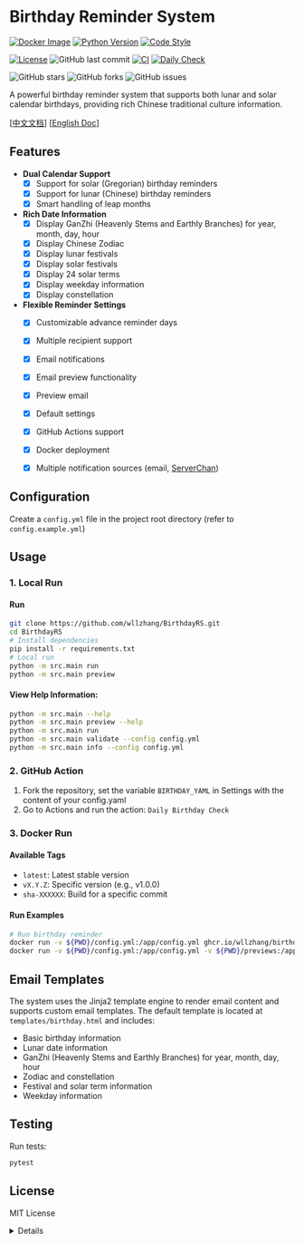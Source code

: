 # Birthday Reminder System
[![Docker Image](https://img.shields.io/badge/docker%20image-ghcr.io/wllzhang/birthdayrs-blue)](https://github.com/wllzhang/BirthdayRS/pkgs/container/birthdayrs)
[![Python Version](https://img.shields.io/badge/python-3.10-blue.svg)](https://www.python.org/downloads/release/python-3100/)
[![Code Style](https://img.shields.io/badge/code%20style-flake8-black.svg)](https://flake8.pycqa.org/)

[![License](https://img.shields.io/badge/license-MIT-green.svg)](LICENSE)
![GitHub last commit](https://img.shields.io/github/last-commit/wllzhang/BirthdayRS)
[![CI](https://github.com/wllzhang/BirthdayRS/actions/workflows/ci.yml/badge.svg)](https://github.com/wllzhang/BirthdayRS/actions/workflows/ci.yml)
[![Daily Check](https://github.com/wllzhang/BirthdayRS/actions/workflows/daily_check.yml/badge.svg)](https://github.com/wllzhang/BirthdayRS/actions/workflows/daily_check.yml)

![GitHub stars](https://img.shields.io/github/stars/wllzhang/BirthdayRS?style=social)
![GitHub forks](https://img.shields.io/github/forks/wllzhang/BirthdayRS?style=social)
![GitHub issues](https://img.shields.io/github/issues/wllzhang/BirthdayRS)

A powerful birthday reminder system that supports both lunar and solar calendar birthdays, providing rich Chinese traditional culture information.

[[中文文档](README.zh-CN.md)]  [[English Doc](README.md)] 

## Features

- **Dual Calendar Support**
  - [x] Support for solar (Gregorian) birthday reminders
  - [x] Support for lunar (Chinese) birthday reminders
  - [x] Smart handling of leap months

- **Rich Date Information**
  - [x] Display GanZhi (Heavenly Stems and Earthly Branches) for year, month, day, hour
  - [x] Display Chinese Zodiac
  - [x] Display lunar festivals
  - [x] Display solar festivals
  - [x] Display 24 solar terms
  - [x] Display weekday information
  - [x] Display constellation

- **Flexible Reminder Settings**
  - [x] Customizable advance reminder days
  - [x] Multiple recipient support
  - [x] Email notifications
  - [x] Email preview functionality
  - [x] Preview email
  - [x] Default settings
  - [x] GitHub Actions support
  - [X] Docker deployment
  - [X] Multiple notification sources (email, [ServerChan](https://sct.ftqq.com/))


## Configuration

Create a `config.yml` file in the project root directory (refer to `config.example.yml`)


## Usage

### 1. Local Run
#### Run
```bash
git clone https://github.com/wllzhang/BirthdayRS.git
cd BirthdayRS
# Install dependencies
pip install -r requirements.txt
# Local run
python -m src.main run
python -m src.main preview
```

#### View Help Information:
```bash
python -m src.main --help
python -m src.main preview --help
python -m src.main run
python -m src.main validate --config config.yml
python -m src.main info --config config.yml
```

### 2. GitHub Action
   1. Fork the repository, set the variable `BIRTHDAY_YAML` in Settings with the content of your config.yaml
   2. Go to Actions and run the action: `Daily Birthday Check`
   
### 3. Docker Run

#### Available Tags
- `latest`: Latest stable version
- `vX.Y.Z`: Specific version (e.g., v1.0.0)
- `sha-XXXXXX`: Build for a specific commit

#### Run Examples

```bash
# Run birthday reminder
docker run -v ${PWD}/config.yml:/app/config.yml ghcr.io/wllzhang/birthdayrs:latest run
docker run -v ${PWD}/config.yml:/app/config.yml -v ${PWD}/previews:/app/previews  ghcr.io/wllzhang/birthdayrs:latest preview
```

## Email Templates

The system uses the Jinja2 template engine to render email content and supports custom email templates. The default template is located at `templates/birthday.html` and includes:

- Basic birthday information
- Lunar date information
- GanZhi (Heavenly Stems and Earthly Branches) for year, month, day, hour
- Zodiac and constellation
- Festival and solar term information
- Weekday information

## Testing

Run tests:
```bash
pytest
```
## License

MIT License

<details>

## Logging

System logs are saved in the `birthday_reminder.log` file, including:
- Configuration loading status
- Birthday check results
- Email sending status
- Error messages (if any)

## CI/CD Pipeline

This project uses GitHub Actions for a complete CI/CD pipeline:

### Continuous Integration (CI)

Each push or Pull Request will automatically run the following checks:

1. **Code Testing**
   - Run unit tests
   - Generate test coverage report
   - Save test results as artifacts

2. **Code Quality**
   - Code style check with flake8
   - Ensure code follows PEP 8 standards

3. **Docker Image Build**
   - Automatically build Docker image
   - Push to GitHub Container Registry

### Continuous Deployment (CD)

1. **Daily Check**
   - Automatically run birthday checks every day
   - Send reminder emails
   - Support for development and production environments

2. **Docker Deployment**
   - Quick deployment via Docker
   - Latest version image available

### Automation

- **README Auto-update**
  - Automatically update repository links in documentation
  - Keep documentation in sync with code
</details>
